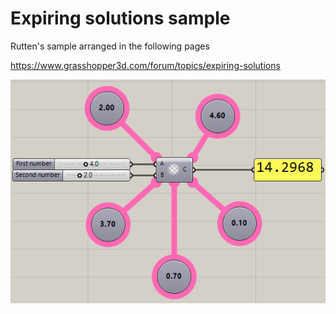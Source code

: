 # Expiring solutions sample

Rutten's sample arranged in the following pages

https://www.grasshopper3d.com/forum/topics/expiring-solutions


![](https://github.com/hrntsm/Expiring-Solutions-GH/blob/main/image/FiveModifiers.png?raw=true)
